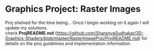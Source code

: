 # Graphics Project: Raster Images
Proj shelved for the itme being... Once I begin working on it again I will update my solutions.<br>
check __ProjREADME.md__ (https://github.com/SharanyaSudhakar/3D-Graphics-Shaders/blob/master/RasterImageProj/ProjREADME.md) for details on the proj guidelines and implementation information.
